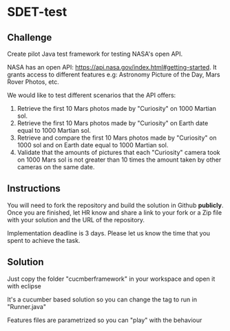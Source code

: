 # SDET-test
## Challenge
Create pilot Java test framework for testing NASA's open API.

NASA has an open API: https://api.nasa.gov/index.html#getting-started. It grants access to different features e.g: Astronomy Picture of the Day, Mars Rover Photos, etc.

We would like to test different scenarios that the API offers:
1. Retrieve the first 10 Mars photos made by "Curiosity" on 1000 Martian sol.
2. Retrieve the first 10 Mars photos made by "Curiosity" on Earth date equal to 1000 Martian sol.
3. Retrieve and compare the first 10 Mars photos made by "Curiosity" on 1000 sol and on Earth date equal to 1000 Martian sol.
4. Validate that the amounts of pictures that each "Curiosity" camera took on 1000 Mars sol is not greater than 10 times the amount taken by other cameras on the same date.

## Instructions
You will need to fork the repository and build the solution in Github **publicly**. Once you are finished, let HR know and share a link to your fork or a Zip file with your solution and the URL of the repository.

Implementation deadline is 3 days. Please let us know the time that you spent to achieve the task.

## Solution
Just copy the folder "cucmberframework" in your workspace and open it with eclipse

It's a cucumber based solution so you can change the tag to run in "Runner.java"

Features files are parametrized so you can "play" with the behaviour


